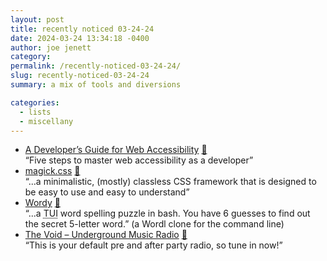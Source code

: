 ```yaml
---
layout: post
title: recently noticed 03-24-24
date: 2024-03-24 13:34:18 -0400
author: joe jenett
category: 
permalink: /recently-noticed-03-24-24/
slug: recently-noticed-03-24-24
summary: a mix of tools and diversions

categories:
  - lists
  - miscellany
---
```

<ul class="links">
	<li><a title="by Parampreet Singh" href="https://scribe.rip/@askParamSingh/a-developers-guide-for-web-accessibility-6b85448cc7a0">A Developer’s Guide for Web Accessibility</a> <a href="https://pinboard.in/u:ascarida">📌</a><br>“Five steps to master web accessibility as a developer”</li>
	<li><a title="magick.css" href="https://css.winterveil.net/">magick.css</a> <a href="https://pinboard.in/u:fileformat">📌</a><br>“...a minimalistic, (mostly) classless CSS framework that is designed to be easy to use and easy to understand”</li>
	<li><a title="Christos Angelopoulos / Wordy · GitLab" href="https://gitlab.com/christosangel/wordy">Wordy</a> <a href="https://pinboard.in/u:tdjones">📌</a><br>“...a <abbr title="tangible user interface">TUI</abbr> word spelling puzzle in bash. You have 6 guesses to find out the secret 5-letter word.” (a Wordl clone for the command line)</li>
	<li><a title="The Void – Underground Music Radio" href="https://thevoidrad.io/">The Void – Underground Music Radio</a> <a href="https://pinboard.in/u:sdellis">📌</a><br>“This is your default pre and after party radio, so tune in now!”</li>
</ul>

<a style="display:none;" href="https://brid.gy/publish/mastodon"><small>(cross-posted to mastodon)</small></a>